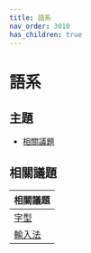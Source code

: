 ```yaml
---
title: 語系
nav_order: 3010
has_children: true
---
```



# 語系


## 主題

* [相關議題](#相關議題)




## 相關議題

| 相關議題 |
| --- |
| [字型](https://samwhelp.github.io/note-about-fedora-budgie/read/subject/font.html) |
| [輸入法](https://samwhelp.github.io/note-about-fedora-budgie/read/subject/input-method.html) |
